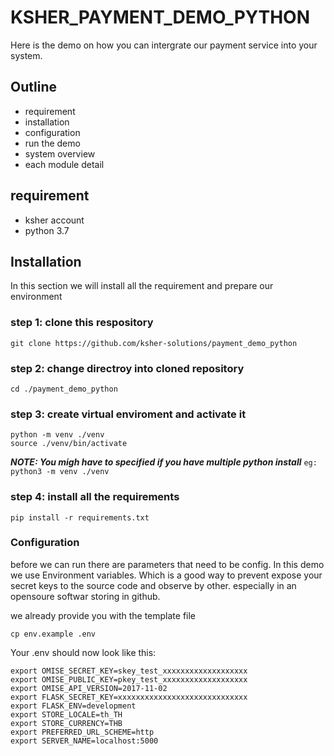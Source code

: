 # KSHER_PAYMENT_DEMO_PYTHON

Here is the demo on how you can intergrate our payment service into your system.

## Outline

- requirement
- installation
- configuration
- run the demo
- system overview
- each module detail

## requirement
- ksher account
- python 3.7

## Installation
In this section we will install all the requirement and prepare our environment

### step 1: clone this respository
```shell
git clone https://github.com/ksher-solutions/payment_demo_python
```

### step 2: change directroy into cloned repository
```shell
cd ./payment_demo_python
```

### step 3: create virtual enviroment and activate it
``` shell
python -m venv ./venv
source ./venv/bin/activate
```
 ***NOTE: You migh have to specified if you have multiple python install***
    ```eg:
    python3 -m venv ./venv
    ```
### step 4: install all the requirements
```shell
pip install -r requirements.txt
```

### Configuration
before we can run there are parameters that need to be config. In this demo we use Environment variables. Which is a good way to prevent expose your secret keys to the source code and observe by other. especially in an opensoure softwar storing in github.

we already provide you with the template file
```shell
cp env.example .env
```
Your .env should now look like this:
```text
export OMISE_SECRET_KEY=skey_test_xxxxxxxxxxxxxxxxxxx
export OMISE_PUBLIC_KEY=pkey_test_xxxxxxxxxxxxxxxxxxx
export OMISE_API_VERSION=2017-11-02
export FLASK_SECRET_KEY=xxxxxxxxxxxxxxxxxxxxxxxxxxxxx
export FLASK_ENV=development
export STORE_LOCALE=th_TH
export STORE_CURRENCY=THB
export PREFERRED_URL_SCHEME=http
export SERVER_NAME=localhost:5000
```




